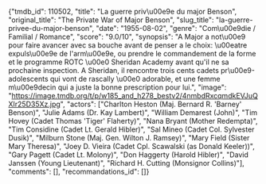 {"tmdb_id": 110502, "title": "La guerre priv\u00e9e du major Benson", "original_title": "The Private War of Major Benson", "slug_title": "la-guerre-privee-du-major-benson", "date": "1955-08-02", "genre": "Com\u00e9die / Familial / Romance", "score": "9.0/10", "synopsis": "A Major a not\u00e9 pour faire avancer avec sa bouche avant de penser a le choix: \u00eatre expuls\u00e9e de l'arm\u00e9e, ou prendre le commandement de la forme et le programme ROTC \u00e0 Sheridan Academy avant qu'il ne sa prochaine inspection. A Sheridan, il rencontre trois cents cadets pr\u00e9-adolescents qui vont de rascally \u00e0 adorable, et une femme m\u00e9decin qui a juste la bonne prescription pour lui.", "image": "https://image.tmdb.org/t/p/w185_and_h278_bestv2/4nmbdRxcqmdkEVJuQXIr25D35Xz.jpg", "actors": ["Charlton Heston (Maj. Bernard R. 'Barney' Benson)", "Julie Adams (Dr. Kay Lambert)", "William Demarest (John)", "Tim Hovey (Cadet Thomas 'Tiger' Flaherty)", "Nana Bryant (Mother Redempta)", "Tim Considine (Cadet Lt. Gerald Hibler)", "Sal Mineo (Cadet Col. Sylvester Dusik)", "Milburn Stone (Maj. Gen. Wilton J. Ramsey)", "Mary Field (Sister Mary Theresa)", "Joey D. Vieira (Cadet Cpl. Scawalski (as Donald Keeler))", "Gary Pagett (Cadet Lt. Molony)", "Don Haggerty (Harold Hibler)", "David Janssen (Young Lieutenant)", "Richard H. Cutting (Monsignor Collins)"], "comments": [], "recommandations_id": []}